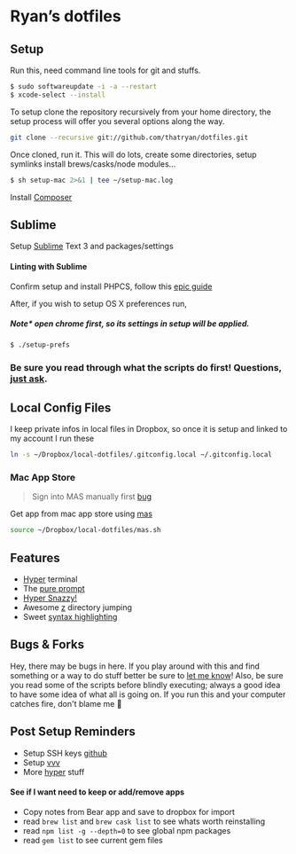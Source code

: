 # Ryan’s dotfiles

## Setup

Run this, need command line tools for git and stuffs.

```bash
$ sudo softwareupdate -i -a --restart
$ xcode-select --install
```

To setup clone the repository recursively from your home directory, the setup process will offer you several options along the way.

```bash
git clone --recursive git://github.com/thatryan/dotfiles.git
```

Once cloned, run it. This will do lots, create some directories, setup symlinks install brews/casks/node modules...

```bash
$ sh setup-mac 2>&1 | tee ~/setup-mac.log
```

Install [Composer](https://getcomposer.org/download/)

## Sublime

Setup [Sublime](/sublime) Text 3 and packages/settings


#### Linting with Sublime
Confirm setup and install PHPCS, follow this [epic guide](https://webdevstudios.com/2017/04/06/lint-code-like-boss/)

After, if you wish to setup OS X preferences run,
##### Note* open chrome first, so its settings in setup will be applied.

```bash
$ ./setup-prefs
```

### Be sure you read through what the scripts do first! Questions, [just ask](https://github.com/thatryan/dotfiles/issues).

## Local Config Files
I keep private infos in local files in Dropbox, so once it is setup and linked to my account I run these

```bash
ln -s ~/Dropbox/local-dotfiles/.gitconfig.local ~/.gitconfig.local
```

### Mac App Store

> Sign into MAS manually first [bug](https://github.com/mas-cli/mas/issues/164)

Get app from mac app store using [mas](https://github.com/mas-cli/mas)

```bash
source ~/Dropbox/local-dotfiles/mas.sh
```
## Features
* [Hyper](https://hyper.is/) terminal
* The [pure prompt](https://github.com/sindresorhus/pure)
* [Hyper Snazzy!](https://github.com/sindresorhus/hyper-snazzy)
* Awesome [z](https://github.com/rupa/z) directory jumping
* Sweet [syntax highlighting](https://github.com/zsh-users/zsh-syntax-highlighting)

## Bugs & Forks

Hey, there may be bugs in here. If you play around with this and find something or a way to do stuff better be sure to [let me know](https://github.com/thatryan/dotfiles/issues)! Also, be sure you read some of the scripts before blindly executing; always a good idea to have some idea of what all is going on. If you run this and your computer catches fire, don't blame me :see_no_evil:

## Post Setup Reminders


* Setup SSH keys [github](https://help.github.com/articles/connecting-to-github-with-ssh/)
* Setup [vvv](https://varyingvagrantvagrants.org/docs/en-US/installation/)
* More [hyper](https://github.com/bnb/awesome-hyper) stuff


#### See if I want need to keep or add/remove apps

* Copy notes from Bear app and save to dropbox for import
* read `brew list` and `brew cask list` to see whats worth reinstalling
* read `npm list -g --depth=0` to see global npm packages
* read `gem list` to see current gem files
